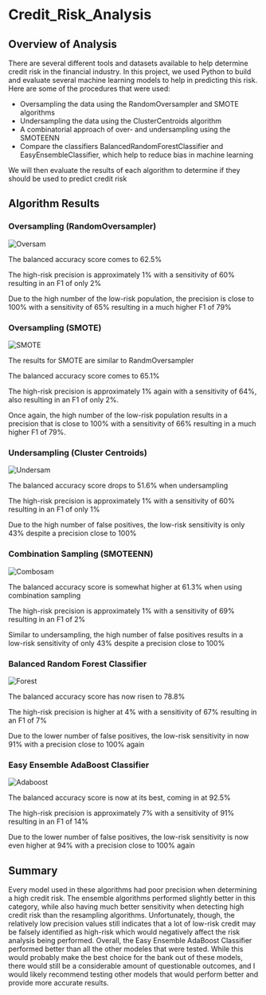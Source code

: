 # Credit_Risk_Analysis

## Overview of Analysis
There are several different tools and datasets available to help determine credit risk in the financial industry.  In this project, we used Python to build and evaluate several machine learning models to help in predicting this risk.  Here are some of the procedures that were used:
* Oversampling the data using the RandomOversampler and SMOTE algorithms
* Undersampling the data using the ClusterCentroids algorithm
* A combinatorial approach of over- and undersampling using the SMOTEENN
* Compare the classifiers BalancedRandomForestClassifier and EasyEnsembleClassifier, which help to reduce bias in machine learning

We will then evaluate the results of each algorithm to determine if they should be used to predict credit risk

## Algorithm Results

### Oversampling (RandomOversampler)
![Oversam](https://user-images.githubusercontent.com/93561592/164338304-2ed54905-a700-4f6e-beec-60df830c1b0f.PNG)

The balanced accuracy score comes to 62.5%

The high-risk precision is approximately 1% with a sensitivity of 60% resulting in an F1 of only 2%

Due to the high number of the low-risk population, the precision is close to 100% with a sensitivity of 65% resulting in a much higher F1 of 79%

### Oversampling (SMOTE)
![SMOTE](https://user-images.githubusercontent.com/93561592/164338423-9069771c-40ce-429a-9536-bc64905c8b75.PNG)

The results for SMOTE are similar to RandmOversampler

The balanced accuracy score comes to 65.1%

The high-risk precision is approximately 1% again with a sensitivity of 64%, also resulting in an F1 of only 2%.

Once again, the high number of the low-risk population results in a precision that is close to 100% with a sensitivity of 66% resulting in a much higher F1 of 79%.

### Undersampling (Cluster Centroids)
![Undersam](https://user-images.githubusercontent.com/93561592/164339796-d59fb73b-2e9c-4f56-9029-f67460ba03cd.PNG)

The balanced accuracy score drops to 51.6% when undersampling

The high-risk precision is approximately 1% with a sensitivity of 60% resulting in an F1 of only 1%

Due to the high number of false positives, the low-risk sensitivity is only 43% despite a precision close to 100%


### Combination Sampling (SMOTEENN)
![Combosam](https://user-images.githubusercontent.com/93561592/164339993-f4066bb0-dcf2-4a90-be49-eb2bba4b2ff8.PNG)

The balanced accuracy score is somewhat higher at 61.3% when using combination sampling

The high-risk precision is approximately 1% with a sensitivity of 69% resulting in an F1 of 2%

Similar to undersampling, the high number of false positives results in a low-risk sensitivity of only 43% despite a precision close to 100%


### Balanced Random Forest Classifier
![Forest](https://user-images.githubusercontent.com/93561592/164586935-065ef77e-e0ff-416a-9964-1474d3449821.PNG)

The balanced accuracy score has now risen to 78.8%

The high-risk precision is higher at 4% with a sensitivity of 67% resulting in an F1 of 7%

Due to the lower number of false positives, the low-risk sensitivity in now 91% with a precision close to 100% again


### Easy Ensemble AdaBoost Classifier
![Adaboost](https://user-images.githubusercontent.com/93561592/164588180-7265a3a6-c9d6-4820-b8e2-50204050a36f.PNG)

The balanced accuracy score is now at its best, coming in at 92.5%

The high-risk precision is approximately 7% with a sensitivity of 91% resulting in an F1 of 14%

Due to the lower number of false positives, the low-risk sensitivity is now even higher at 94% with a precision close to 100% again

## Summary
Every model used in these algorithms had poor precision when determining a high credit risk.  The ensemble algorithms performed slightly better in this category, while also having much better sensitivity when detecting high credit risk than the resampling algorithms.  Unfortunately, though, the relatively low precision values still indicates that a lot of low-risk credit may be falsely identified as high-risk which would negatively affect the risk analysis being performed.
Overall, the Easy Ensemble AdaBoost Classifier performed better than all the other modeles that were tested.  While this would probably make the best choice for the bank out of these models, there would still be a considerable amount of questionable outcomes, and I would likely recommend testing other models that would perform better and provide more accurate results.

